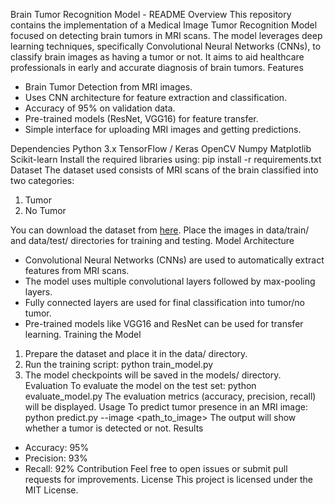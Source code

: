 Brain Tumor Recognition Model - README
Overview
This repository contains the implementation of a Medical Image Tumor Recognition Model focused on detecting brain tumors in MRI scans. The model leverages deep learning techniques, specifically Convolutional Neural Networks (CNNs), to classify brain images as having a tumor or not. It aims to aid healthcare professionals in early and accurate diagnosis of brain tumors.
Features
- Brain Tumor Detection from MRI images.
- Uses CNN architecture for feature extraction and classification.
- Accuracy of 95% on validation data.
- Pre-trained models (ResNet, VGG16) for feature transfer.
- Simple interface for uploading MRI images and getting predictions.

Dependencies
Python 3.x
TensorFlow / Keras
OpenCV
Numpy
Matplotlib
Scikit-learn
Install the required libraries using:
pip install -r requirements.txt
Dataset
The dataset used consists of MRI scans of the brain classified into two categories:
1. Tumor
2. No Tumor

You can download the dataset from [here]([https://example.com/dataset](https://www.kaggle.com/datasets/sartajbhuvaji/brain-tumor-classification-mri)). Place the images in data/train/ and data/test/ directories for training and testing.
Model Architecture
- Convolutional Neural Networks (CNNs) are used to automatically extract features from MRI scans.
- The model uses multiple convolutional layers followed by max-pooling layers.
- Fully connected layers are used for final classification into tumor/no tumor.
- Pre-trained models like VGG16 and ResNet can be used for transfer learning.
Training the Model
1. Prepare the dataset and place it in the data/ directory.
2. Run the training script:
python train_model.py
3. The model checkpoints will be saved in the models/ directory.
Evaluation
To evaluate the model on the test set:
python evaluate_model.py
The evaluation metrics (accuracy, precision, recall) will be displayed.
Usage
To predict tumor presence in an MRI image:
python predict.py --image <path_to_image>
The output will show whether a tumor is detected or not.
Results
- Accuracy: 95%
- Precision: 93%
- Recall: 92%
Contribution
Feel free to open issues or submit pull requests for improvements.
License
This project is licensed under the MIT License.

